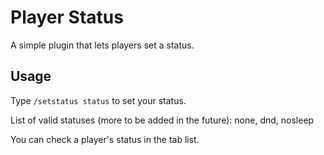 # Player Status

A simple plugin that lets players set a status.

## Usage

Type `/setstatus status` to set your status.

List of valid statuses (more to be added in the future): none, dnd, nosleep

You can check a player's status in the tab list.
